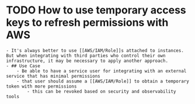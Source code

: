 # TODO How to use temporary access keys to refresh permissions with AWS
	- It's always better to use [[AWS/IAM/Role]]s attached to instances. But when integrating with third parties who control their own infrastructure, it may be necessary to apply another approach.
	- ## Use Case
		- Be able to have a service user for integrating with an external service that has minimal permissions
		- that user should assume a [[AWS/IAM/Role]] to obtain a temporary token with more permissions
			- this can be revoked based on security and observability tools